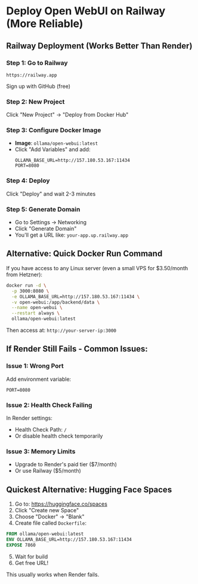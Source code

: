# Deploy Open WebUI on Railway (More Reliable)

## Railway Deployment (Works Better Than Render)

### Step 1: Go to Railway
```
https://railway.app
```
Sign up with GitHub (free)

### Step 2: New Project
Click "New Project" → "Deploy from Docker Hub"

### Step 3: Configure Docker Image
- **Image**: `ollama/open-webui:latest`
- Click "Add Variables" and add:
  ```
  OLLAMA_BASE_URL=http://157.180.53.167:11434
  PORT=8080
  ```

### Step 4: Deploy
Click "Deploy" and wait 2-3 minutes

### Step 5: Generate Domain
- Go to Settings → Networking
- Click "Generate Domain"
- You'll get a URL like: `your-app.up.railway.app`

## Alternative: Quick Docker Run Command

If you have access to any Linux server (even a small VPS for $3.50/month from Hetzner):

```bash
docker run -d \
  -p 3000:8080 \
  -e OLLAMA_BASE_URL=http://157.180.53.167:11434 \
  -v open-webui:/app/backend/data \
  --name open-webui \
  --restart always \
  ollama/open-webui:latest
```

Then access at: `http://your-server-ip:3000`

## If Render Still Fails - Common Issues:

### Issue 1: Wrong Port
Add environment variable:
```
PORT=8080
```

### Issue 2: Health Check Failing
In Render settings:
- Health Check Path: `/`
- Or disable health check temporarily

### Issue 3: Memory Limits
- Upgrade to Render's paid tier ($7/month)
- Or use Railway ($5/month)

## Quickest Alternative: Hugging Face Spaces

1. Go to: https://huggingface.co/spaces
2. Click "Create new Space"
3. Choose "Docker" → "Blank"
4. Create file called `Dockerfile`:
```dockerfile
FROM ollama/open-webui:latest
ENV OLLAMA_BASE_URL=http://157.180.53.167:11434
EXPOSE 7860
```
5. Wait for build
6. Get free URL!

This usually works when Render fails.